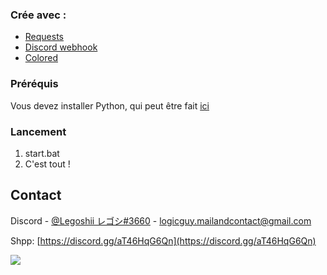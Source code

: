 ### Crée avec :

* [Requests](https://github.com/psf/requests)
* [Discord webhook](https://github.com/lovvskillz/python-discord-webhook)
* [Colored](https://gitlab.com/dslackw/colored)

### Préréquis
Vous devez installer Python, qui peut être fait [ici](https://www.python.org)

### Lancement
1. start.bat
2. C'est tout !

## Contact

Discord - [@Legoshii レゴシ#3660](https://discord.gg/aT46HqG6Qn) - logicguy.mailandcontact@gmail.com

Shpp: [https://discord.gg/aT46HqG6Qn](https://discord.gg/aT46HqG6Qn)

<!-- Statistics -->  

<p>
<img src=https://komarev.com/ghpvc/?username=LegoshiiFR />
</p>
